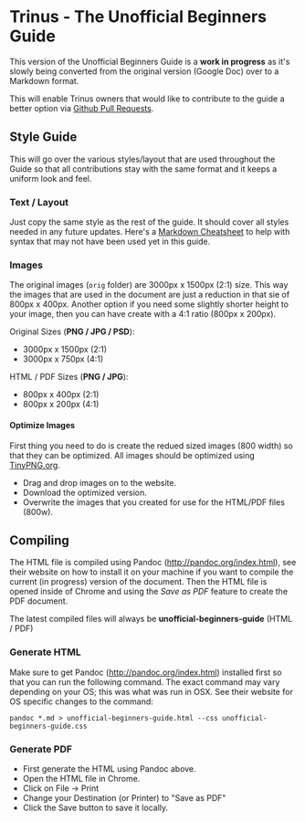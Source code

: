 # Trinus - The Unofficial Beginners Guide

This version of the Unofficial Beginners Guide is a **work in progress** as it's slowly being converted from the original version (Google Doc) over to a Markdown format. 

This will enable Trinus owners that would like to contribute to the guide a better option via [Github Pull Requests](https://gist.github.com/Chaser324/ce0505fbed06b947d962).



## Style Guide

This will go over the various styles/layout that are used throughout the Guide so that all contributions stay with the same format and it keeps a uniform look and feel.

### Text / Layout

Just copy the same style as the rest of the guide. It should cover all styles needed in any future updates. Here's a [Markdown Cheatsheet](https://github.com/adam-p/markdown-here/wiki/Markdown-Cheatsheet) to help with syntax that may not have been used yet in this guide.

### Images

The original images (`orig` folder) are 3000px x 1500px (2:1) size. This way the images that are used in the document are just a reduction in that sie of 800px x 400px. Another option if you need some slightly shorter height to your image, then you can have create with a 4:1 ratio (800px x 200px).

Original Sizes (**PNG / JPG / PSD**):

* 3000px x 1500px (2:1)
* 3000px x 750px (4:1)

HTML / PDF Sizes (**PNG / JPG**):

* 800px x 400px (2:1)
* 800px x 200px (4:1)

#### Optimize Images

First thing you need to do is create the redued sized images (800 width) so that they can be optimized. All images should be optimized using [TinyPNG.org](https://tinypng.com/). 

* Drag and drop images on to the website.
* Download the optimized version.
* Overwrite the images that you created for use for the HTML/PDF files (800w).



## Compiling

The HTML file is compiled using Pandoc (http://pandoc.org/index.html), see their website on how to install it on your machine if you want to compile the current (in progress) version of the document. Then the HTML file is opened inside of Chrome and using the *Save as PDF* feature to create the PDF document.

The latest compiled files will always be **unofficial-beginners-guide** (HTML / PDF)

### Generate HTML
Make sure to get Pandoc (http://pandoc.org/index.html) installed first so that you can run the following command. The exact command may vary depending on your OS; this was what was run in OSX. See their website for OS specific changes to the command:

    pandoc *.md > unofficial-beginners-guide.html --css unofficial-beginners-guide.css

### Generate PDF

* First generate the HTML using Pandoc above.
* Open the HTML file in Chrome.
* Click on File -> Print
* Change your Destination (or Printer) to "Save as PDF"
* Click the Save button to save it locally.

